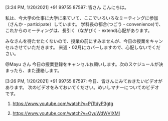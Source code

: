 [3:24 PM, 1/20/2021] +91 99755 87597: 皆さん
こんにちは。

私は、今大学の仕事に大学に来ていて、ここでいろいろなミーティングに参加（さんか - participate）しています。
学科長の都合(つごう - convenience)で、これからのミーティングは、長引く（ながびく - extend)心配があります。

みなさんを待たせたくないので、授業の前にすみませんが、今日の授業をキャンセルさせていただきます。
来週・02月にカバーしますので、心配しないでください。

@Mayu さん
今日の授業登録をキャンセルお願いします。次のスケジュールが決まったら、また連絡します。

[3:26 PM, 1/20/2021] +91 99755 87597: 今日、皆さんにみておきたいビデオがあります。
次のビデオをみておいてください。めいしマナーについてのビデオです。

1. https://www.youtube.com/watch?v=PjTtdyP3gtg

2. https://www.youtube.com/watch?v=OyuWdWVIXMI
